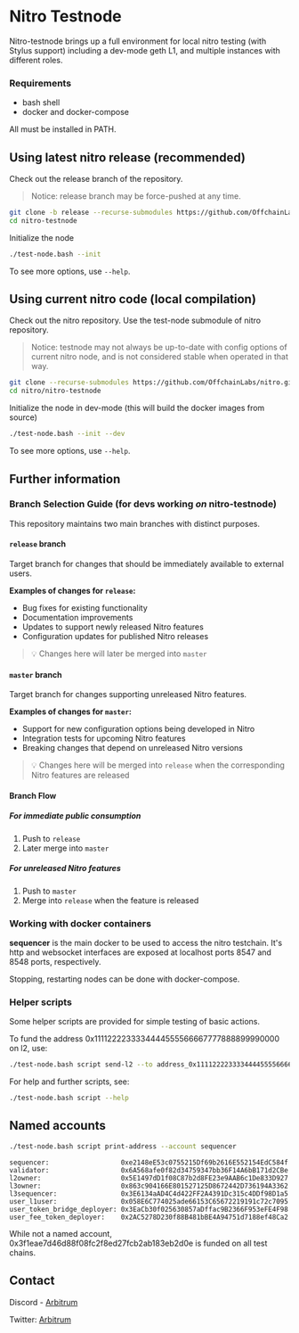 # Nitro Testnode

Nitro-testnode brings up a full environment for local nitro testing (with Stylus support) including a dev-mode geth L1, and multiple instances with different roles.

### Requirements

* bash shell
* docker and docker-compose

All must be installed in PATH.

## Using latest nitro release (recommended)

Check out the release branch of the repository.

> Notice: release branch may be force-pushed at any time.

```bash
git clone -b release --recurse-submodules https://github.com/OffchainLabs/nitro-testnode.git
cd nitro-testnode
```

Initialize the node

```bash
./test-node.bash --init
```
To see more options, use `--help`.

## Using current nitro code (local compilation)

Check out the nitro repository. Use the test-node submodule of nitro repository.

> Notice: testnode may not always be up-to-date with config options of current nitro node, and is not considered stable when operated in that way.

```bash
git clone --recurse-submodules https://github.com/OffchainLabs/nitro.git
cd nitro/nitro-testnode
```

Initialize the node in dev-mode (this will build the docker images from source)
```bash
./test-node.bash --init --dev
```
To see more options, use `--help`.

## Further information

### Branch Selection Guide (for devs working *on* nitro-testnode)

This repository maintains two main branches with distinct purposes.

#### `release` branch

Target branch for changes that should be immediately available to external users.

**Examples of changes for `release`:**
* Bug fixes for existing functionality
* Documentation improvements
* Updates to support newly released Nitro features
* Configuration updates for published Nitro releases

> 💡 Changes here will later be merged into `master`

#### `master` branch

Target branch for changes supporting unreleased Nitro features.

**Examples of changes for `master`:**
* Support for new configuration options being developed in Nitro
* Integration tests for upcoming Nitro features
* Breaking changes that depend on unreleased Nitro versions

> 💡 Changes here will be merged into `release` when the corresponding Nitro features are released

#### Branch Flow

##### For immediate public consumption
1. Push to `release`
2. Later merge into `master`

##### For unreleased Nitro features
1. Push to `master`
2. Merge into `release` when the feature is released


### Working with docker containers

**sequencer** is the main docker to be used to access the nitro testchain. It's http and websocket interfaces are exposed at localhost ports 8547 and 8548 ports, respectively.

Stopping, restarting nodes can be done with docker-compose.

### Helper scripts

Some helper scripts are provided for simple testing of basic actions.

To fund the address 0x1111222233334444555566667777888899990000 on l2, use:

```bash
./test-node.bash script send-l2 --to address_0x1111222233334444555566667777888899990000
```

For help and further scripts, see:

```bash
./test-node.bash script --help
```

## Named accounts

```bash
./test-node.bash script print-address --account sequencer
```
```
sequencer:                  0xe2148eE53c0755215Df69b2616E552154EdC584f
validator:                  0x6A568afe0f82d34759347bb36F14A6bB171d2CBe
l2owner:                    0x5E1497dD1f08C87b2d8FE23e9AAB6c1De833D927
l3owner:                    0x863c904166E801527125D8672442D736194A3362
l3sequencer:                0x3E6134aAD4C4d422FF2A4391Dc315c4DDf98D1a5
user_l1user:                0x058E6C774025ade66153C65672219191c72c7095
user_token_bridge_deployer: 0x3EaCb30f025630857aDffac9B2366F953eFE4F98
user_fee_token_deployer:    0x2AC5278D230f88B481bBE4A94751d7188ef48Ca2
```

While not a named account, 0x3f1eae7d46d88f08fc2f8ed27fcb2ab183eb2d0e is funded on all test chains.

## Contact

Discord - [Arbitrum](https://discord.com/invite/5KE54JwyTs)

Twitter: [Arbitrum](https://twitter.com/arbitrum)


